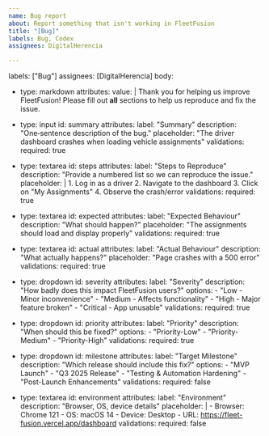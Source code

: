 ```yaml
---
name: Bug report
about: Report something that isn't working in FleetFusion
title: "[Bug]"
labels: Bug, Codex
assignees: DigitalHerencia

---
```


labels: ["Bug"]
assignees: [DigitalHerencia]
body:
  - type: markdown
    attributes:
      value: |
        Thank you for helping us improve FleetFusion! Please fill out **all** sections to help us reproduce and fix the issue.

  - type: input
    id: summary
    attributes:
      label: "Summary"
      description: "One‑sentence description of the bug."
      placeholder: "The driver dashboard crashes when loading vehicle assignments"
    validations:
      required: true

  - type: textarea
    id: steps
    attributes:
      label: "Steps to Reproduce"
      description: "Provide a numbered list so we can reproduce the issue."
      placeholder: |
        1. Log in as a driver
        2. Navigate to the dashboard
        3. Click on "My Assignments"
        4. Observe the crash/error
    validations:
      required: true

  - type: textarea
    id: expected
    attributes:
      label: "Expected Behaviour"
      description: "What should happen?"
      placeholder: "The assignments should load and display properly"
    validations:
      required: true

  - type: textarea
    id: actual
    attributes:
      label: "Actual Behaviour"
      description: "What actually happens?"
      placeholder: "Page crashes with a 500 error"
    validations:
      required: true

  - type: dropdown
    id: severity
    attributes:
      label: "Severity"
      description: "How badly does this impact FleetFusion users?"
      options:
        - "Low - Minor inconvenience"
        - "Medium - Affects functionality"
        - "High - Major feature broken"
        - "Critical - App unusable"
    validations:
      required: true

  - type: dropdown
    id: priority
    attributes:
      label: "Priority"
      description: "When should this be fixed?"
      options:
        - "Priority-Low"
        - "Priority-Medium"
        - "Priority-High"
    validations:
      required: true

  - type: dropdown
    id: milestone
    attributes:
      label: "Target Milestone"
      description: "Which release should include this fix?"
      options:
        - "MVP Launch"
        - "Q3 2025 Release"
        - "Testing & Automation Hardening"
        - "Post-Launch Enhancements"
    validations:
      required: false

  - type: textarea
    id: environment
    attributes:
      label: "Environment"
      description: "Browser, OS, device details"
      placeholder: |
        - Browser: Chrome 121
        - OS: macOS 14
        - Device: Desktop
        - URL: https://fleet-fusion.vercel.app/dashboard
    validations:
      required: false
